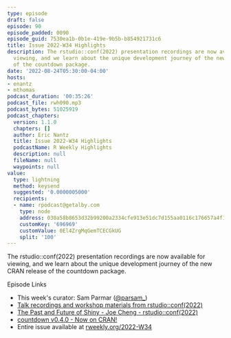 ```yaml
---
type: episode
draft: false
episode: 90
episode_padded: 0090
episode_guid: 7530ea1b-0b1e-419e-9b5b-b854921731c6
title: Issue 2022-W34 Highlights
description: The rstudio::conf(2022) presentation recordings are now available for
  viewing, and we learn about the unique development journey of the new CRAN release
  of the countdown package.
date: '2022-08-24T05:30:00-04:00'
hosts:
- enantz
- mthomas
podcast_duration: '00:35:26'
podcast_file: rwh090.mp3
podcast_bytes: 51025919
podcast_chapters:
  version: 1.1.0
  chapters: []
  author: Eric Nantz
  title: Issue 2022-W34 Highlights
  podcastName: R Weekly Highlights
  description: null
  fileName: null
  waypoints: null
value:
  type: lightning
  method: keysend
  suggested: '0.0000005000'
  recipients:
  - name: rpodcast@getalby.com
    type: node
    address: 030a58b8653d32b99200a2334cfe913e51dc7d155aa0116c176657a4f1722677a3
    customKey: '696969'
    customValue: 0El4ZrgMqGemTCECGkUG
    split: '100'
---
```

The rstudio::conf(2022) presentation recordings are now available for
viewing, and we learn about the unique development journey of the new
CRAN release of the countdown package.

Episode Links

-   This week's curator: Sam Parmar
    (<a href="https://twitter.com/parmsam_" rel="nofollow">@parsam_</a>)
-   <a
    href="https://www.rstudio.com/blog/talks-and-workshops-from-rstudio-conf-2022/"
    rel="nofollow">Talk recordings and workshop materials from
    rstudio::conf(2022)</a>
-   <a
    href="https://www.rstudio.com/conference/2022/keynotes/past-future-shiny/"
    rel="nofollow">The Past and Future of Shiny - Joe Cheng -
    rstudio::conf(2022)</a>
-   <a href="https://www.garrickadenbuie.com/blog/countdown-v0.4.0/"
    rel="nofollow">countdown v0.4.0 - Now on CRAN!</a>
-   Entire issue available at
    <a href="https://rweekly.org/2022-W34.html"
    rel="nofollow">rweekly.org/2022-W34</a>

